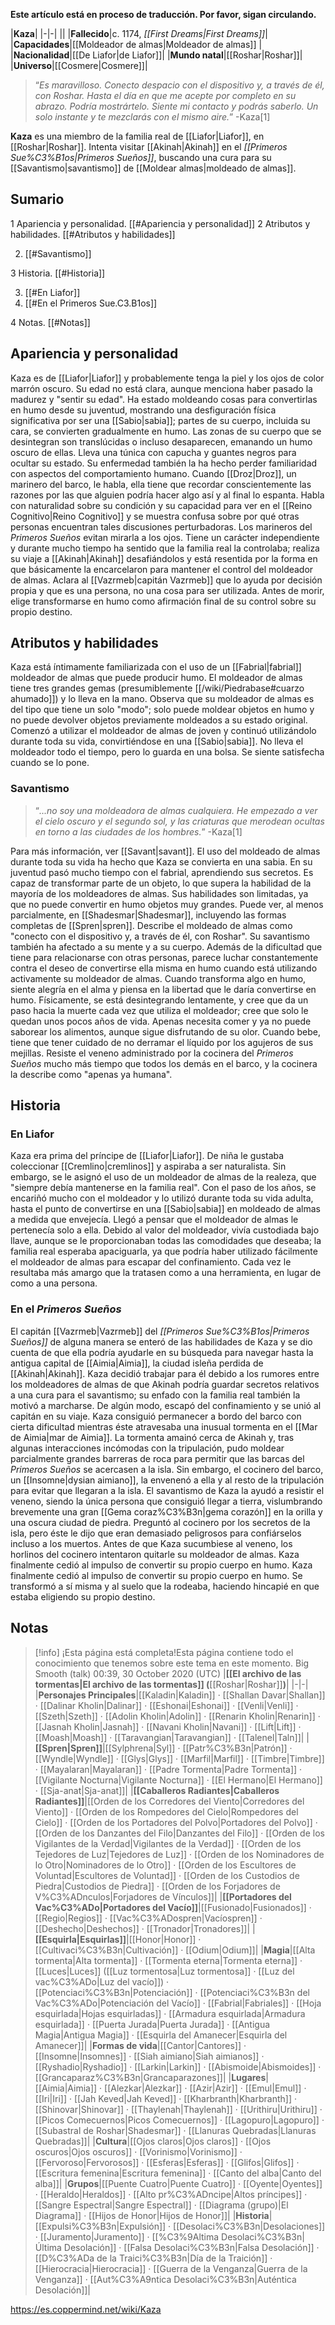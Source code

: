 **Este artículo está en proceso de traducción. Por favor, sigan circulando.**


|**Kaza**|
|-|-|
||
|**Fallecido**|c. 1174, *[[First Dreams\|First Dreams]]*|
|**Capacidades**|[[Moldeador de almas\|Moldeador de almas]] |
|**Nacionalidad**|[[De Liafor\|de Liafor]]|
|**Mundo natal**|[[Roshar\|Roshar]]|
|**Universo**|[[Cosmere\|Cosmere]]|

>“*Es maravilloso. Conecto despacio con el dispositivo y, a través de él, con Roshar. Hasta el día en que me acepte por completo en su abrazo. Podría mostrártelo. Siente mi contacto y podrás saberlo. Un solo instante y te mezclarás con el mismo aire.*”
\-Kaza[1]


**Kaza** es una miembro de la familia real de [[Liafor\|Liafor]], en [[Roshar\|Roshar]]. Intenta visitar [[Akinah\|Akinah]] en el *[[Primeros Sue%C3%B1os\|Primeros Sueños]]*, buscando una cura para su [[Savantismo\|savantismo]] de [[Moldear almas\|moldeado de almas]]. 

## Sumario

1 Apariencia y personalidad. [[#Apariencia y personalidad]] 
2 Atributos y habilidades. [[#Atributos y habilidades]] 

2. [[#Savantismo]] 


3 Historia. [[#Historia]] 

3. [[#En Liafor]] 
3. [[#En el Primeros Sue.C3.B1os]] 


4 Notas. [[#Notas]] 


## Apariencia y personalidad
Kaza es de [[Liafor\|Liafor]] y probablemente tenga la piel y los ojos de color marrón oscuro. Su edad no está clara, aunque menciona haber pasado la madurez y "sentir su edad". Ha estado moldeando cosas para convertirlas en humo desde su juventud, mostrando una desfiguración física significativa por ser una [[Sabio\|sabia]]; partes de su cuerpo, incluida su cara, se convierten gradualmente en humo. Las zonas de su cuerpo que se desintegran son translúcidas o incluso desaparecen, emanando un humo oscuro de ellas. Lleva una túnica con capucha y guantes negros para ocultar su estado.
Su enfermedad también la ha hecho perder familiaridad con aspectos del comportamiento humano. Cuando [[Droz\|Droz]], un marinero del barco, le habla, ella tiene que recordar conscientemente las razones por las que alguien podría hacer algo así y al final lo espanta. Habla con naturalidad sobre su condición y su capacidad para ver en el [[Reino Cognitivo\|Reino Cognitivo]] y se muestra confusa sobre por qué otras personas encuentran tales discusiones perturbadoras. Los marineros del *Primeros Sueños* evitan mirarla a los ojos.
Tiene un carácter independiente y durante mucho tiempo ha sentido que la familia real la controlaba; realiza su viaje a [[Akinah\|Akinah]] desafiándolos y está resentida por la forma en que básicamente la encarcelaron para mantener el control del moldeador de almas. Aclara al [[Vazrmeb\|capitán Vazrmeb]] que lo ayuda por decisión propia y que es una persona, no una cosa para ser utilizada. Antes de morir, elige transformarse en humo como afirmación final de su control sobre su propio destino.

## Atributos y habilidades
Kaza está íntimamente familiarizada con el uso de un [[Fabrial\|fabrial]] moldeador de almas que puede producir humo. El moldeador de almas tiene tres grandes gemas (presumiblemente [[/wiki/Piedrabase#cuarzo ahumado]]) y lo lleva en la mano. Observa que su moldeador de almas es del tipo que tiene un solo "modo"; solo puede moldear objetos en humo y no puede devolver objetos previamente moldeados a su estado original. Comenzó a utilizar el moldeador de almas de joven y continuó utilizándolo durante toda su vida, convirtiéndose en una [[Sabio\|sabia]]. No lleva el moldeador todo el tiempo, pero lo guarda en una bolsa. Se siente satisfecha cuando se lo pone.

### Savantismo
>“*...no soy una moldeadora de almas cualquiera. He empezado a ver el cielo oscuro y el segundo sol, y las criaturas que merodean ocultas en torno a las ciudades de los hombres.*”
\-Kaza[1]


 
Para más información, ver [[Savant\|savant]].
El uso del moldeado de almas durante toda su vida ha hecho que Kaza se convierta en una sabia. En su juventud pasó mucho tiempo con el fabrial, aprendiendo sus secretos. Es capaz de transformar parte de un objeto, lo que supera la habilidad de la mayoría de los moldeadores de almas. Sus habilidades son limitadas, ya que no puede convertir en humo objetos muy grandes. Puede ver, al menos parcialmente, en [[Shadesmar\|Shadesmar]], incluyendo las formas completas de [[Spren\|spren]]. Describe el moldeado de almas como "conecto con el dispositivo y, a través de él, con Roshar".
Su savantismo también ha afectado a su mente y a su cuerpo. Además de la dificultad que tiene para relacionarse con otras personas, parece luchar constantemente contra el deseo de convertirse ella misma en humo cuando está utilizando activamente su moldeador de almas. Cuando transforma algo en humo, siente alegría en el alma y piensa en la libertad que le daría convertirse en humo. Físicamente, se está desintegrando lentamente, y cree que da un paso hacia la muerte cada vez que utiliza el moldeador; cree que solo le quedan unos pocos años de vida. Apenas necesita comer y ya no puede saborear los alimentos, aunque sigue disfrutando de su olor. Cuando bebe, tiene que tener cuidado de no derramar el líquido por los agujeros de sus mejillas. Resiste el veneno administrado por la cocinera del *Primeros Sueños* mucho más tiempo que todos los demás en el barco, y la cocinera la describe como "apenas ya humana".

## Historia
 
### En Liafor
Kaza era prima del príncipe de [[Liafor\|Liafor]]. De niña le gustaba coleccionar [[Cremlino\|cremlinos]] y aspiraba a ser naturalista. Sin embargo, se le asignó el uso de un moldeador de almas de la realeza, que "siempre debía mantenerse en la familia real". Con el paso de los años, se encariñó mucho con el moldeador y lo utilizó durante toda su vida adulta, hasta el punto de convertirse en una [[Sabio\|sabia]] en moldeado de almas a medida que envejecía. Llegó a pensar que el moldeador de almas le pertenecía solo a ella. Debido al valor del moldeador, vivía custodiada bajo llave, aunque se le proporcionaban todas las comodidades que deseaba; la familia real esperaba apaciguarla, ya que podría haber utilizado fácilmente el moldeador de almas para escapar del confinamiento. Cada vez le resultaba más amargo que la tratasen como a una herramienta, en lugar de como a una persona.

### En el *Primeros Sueños*
El capitán [[Vazrmeb\|Vazrmeb]] del *[[Primeros Sue%C3%B1os\|Primeros Sueños]]* de alguna manera se enteró de las habilidades de Kaza y se dio cuenta de que ella podría ayudarle en su búsqueda para navegar hasta la antigua capital de [[Aimia\|Aimia]], la ciudad isleña perdida de [[Akinah\|Akinah]]. Kaza decidió trabajar para él debido a los rumores entre los moldeadores de almas de que Akinah podría guardar secretos relativos a una cura para el savantismo; su enfado con la familia real también la motivó a marcharse. De algún modo, escapó del confinamiento y se unió al capitán en su viaje.
Kaza consiguió permanecer a bordo del barco con cierta dificultad mientras éste atravesaba una inusual tormenta en el [[Mar de Aimia\|mar de Aimia]]. La tormenta amainó cerca de Akinah y, tras algunas interacciones incómodas con la tripulación, pudo moldear parcialmente grandes barreras de roca para permitir que las barcas del *Primeros Sueños* se acercasen a la isla. Sin embargo, el cocinero del barco, un [[Insomne\|dysian aimiano]], la envenenó a ella y al resto de la tripulación para evitar que llegaran a la isla. El savantismo de Kaza la ayudó a resistir el veneno, siendo la única persona que consiguió llegar a tierra, vislumbrando brevemente una gran [[Gema coraz%C3%B3n\|gema corazón]] en la orilla y una oscura ciudad de piedra. Preguntó al cocinero por los secretos de la isla, pero éste le dijo que eran demasiado peligrosos para confiárselos incluso a los muertos.
Antes de que Kaza sucumbiese al veneno, los horlinos del cocinero intentaron quitarle su moldeador de almas. Kaza finalmente cedió al impulso de convertir su propio cuerpo en humo. Kaza finalmente cedió al impulso de convertir su propio cuerpo en humo. Se transformó a sí misma y al suelo que la rodeaba, haciendo hincapié en que estaba eligiendo su propio destino.

## Notas

> [!info] ¡Esta página está completa!Esta página contiene todo el conocimiento que tenemos sobre este tema en este momento.
Big Smooth (talk) 00:39, 30 October 2020 (UTC)
|**[[El archivo de las tormentas\|El archivo de las tormentas]] (**[[Roshar\|Roshar]]**)**|
|-|-|
|**Personajes Principales**|[[Kaladin\|Kaladin]] · [[Shallan Davar\|Shallan]] · [[Dalinar Kholin\|Dalinar]] · [[Eshonai\|Eshonai]] · [[Venli\|Venli]] · [[Szeth\|Szeth]] · [[Adolin Kholin\|Adolin]] · [[Renarin Kholin\|Renarin]] · [[Jasnah Kholin\|Jasnah]] · [[Navani Kholin\|Navani]] · [[Lift\|Lift]] · [[Moash\|Moash]] · [[Taravangian\|Taravangian]] · [[Talenel\|Taln]]|
|**[[Spren\|Spren]]**|[[Sylphrena\|Syl]] · [[Patr%C3%B3n\|Patrón]] · [[Wyndle\|Wyndle]] · [[Glys\|Glys]] · [[Marfil\|Marfil]] · [[Timbre\|Timbre]] · [[Mayalaran\|Mayalaran]] · [[Padre Tormenta\|Padre Tormenta]] · [[Vigilante Nocturna\|Vigilante Nocturna]] · [[El Hermano\|El Hermano]] · [[Sja-anat\|Sja-anat]]|
|**[[Caballeros Radiantes\|Caballeros Radiantes]]**|[[Orden de los Corredores del Viento\|Corredores del Viento]] · [[Orden de los Rompedores del Cielo\|Rompedores del Cielo]] · [[Orden de los Portadores del Polvo\|Portadores del Polvo]] · [[Orden de los Danzantes del Filo\|Danzantes del Filo]] · [[Orden de los Vigilantes de la Verdad\|Vigilantes de la Verdad]] · [[Orden de los Tejedores de Luz\|Tejedores de Luz]] · [[Orden de los Nominadores de lo Otro\|Nominadores de lo Otro]] · [[Orden de los Escultores de Voluntad\|Escultores de Voluntad]] · [[Orden de los Custodios de Piedra\|Custodios de Piedra]] · [[Orden de los Forjadores de V%C3%ADnculos\|Forjadores de Vínculos]]|
|**[[Portadores del Vac%C3%ADo\|Portadores del Vacío]]**|[[Fusionado\|Fusionados]] · [[Regio\|Regios]] · [[Vac%C3%ADospren\|Vacíospren]] · [[Deshecho\|Deshechos]] · [[Tronador\|Tronadores]]|
|**[[Esquirla\|Esquirlas]]**|[[Honor\|Honor]] · [[Cultivaci%C3%B3n\|Cultivación]] · [[Odium\|Odium]]|
|**Magia**|[[Alta tormenta\|Alta tormenta]] · [[Tormenta eterna\|Tormenta eterna]] · [[Luces\|Luces]] ([[Luz tormentosa\|Luz tormentosa]] · [[Luz del vac%C3%ADo\|Luz del vacío]]) · [[Potenciaci%C3%B3n\|Potenciación]] · [[Potenciaci%C3%B3n del Vac%C3%ADo\|Potenciación del Vacío]] · [[Fabrial\|Fabriales]] · [[Hoja esquirlada\|Hojas esquirladas]] · [[Armadura esquirlada\|Armadura esquirlada]] · [[Puerta Jurada\|Puerta Jurada]] · [[Antigua Magia\|Antigua Magia]] · [[Esquirla del Amanecer\|Esquirla del Amanecer]]|
|**Formas de vida**|[[Cantor\|Cantores]] · [[Insomne\|Insomnes]] · [[Siah aimiano\|Siah aimianos]] · [[Ryshadio\|Ryshadio]] · [[Larkin\|Larkin]] · [[Abismoide\|Abismoides]] · [[Grancaparaz%C3%B3n\|Grancaparazones]]|
|**Lugares**|[[Aimia\|Aimia]] · [[Alezkar\|Alezkar]] · [[Azir\|Azir]] · [[Emul\|Emul]] · [[Iri\|Iri]] · [[Jah Keved\|Jah Keved]] · [[Kharbranth\|Kharbranth]] · [[Shinovar\|Shinovar]] · [[Thaylenah\|Thaylenah]] · [[Urithiru\|Urithiru]] · [[Picos Comecuernos\|Picos Comecuernos]] · [[Lagopuro\|Lagopuro]] · [[Subastral de Roshar\|Shadesmar]] · [[Llanuras Quebradas\|Llanuras Quebradas]]|
|**Cultura**|[[Ojos claros\|Ojos claros]] · [[Ojos oscuros\|Ojos oscuros]] · [[Vorinismo\|Vorinismo]] · [[Fervoroso\|Fervorosos]] · [[Esferas\|Esferas]] · [[Glifos\|Glifos]] · [[Escritura femenina\|Escritura femenina]] · [[Canto del alba\|Canto del alba]]|
|**Grupos**|[[Puente Cuatro\|Puente Cuatro]] · [[Oyente\|Oyentes]] · [[Heraldo\|Heraldos]] · [[Alto pr%C3%ADncipe\|Altos príncipes]] · [[Sangre Espectral\|Sangre Espectral]] · [[Diagrama (grupo)\|El Diagrama]] · [[Hijos de Honor\|Hijos de Honor]]|
|**Historia**|[[Expulsi%C3%B3n\|Expulsión]] · [[Desolaci%C3%B3n\|Desolaciones]] · [[Juramento\|Juramento]] · [[%C3%9Altima Desolaci%C3%B3n\|Última Desolación]] · [[Falsa Desolaci%C3%B3n\|Falsa Desolación]] · [[D%C3%ADa de la Traici%C3%B3n\|Día de la Traición]] · [[Hierocracia\|Hierocracia]] · [[Guerra de la Venganza\|Guerra de la Venganza]] · [[Aut%C3%A9ntica Desolaci%C3%B3n\|Auténtica Desolación]]|



https://es.coppermind.net/wiki/Kaza